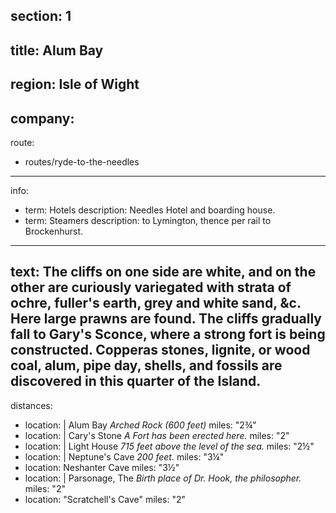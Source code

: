section: 1
----
title: Alum Bay
----
region: Isle of Wight
----
company:
----
route:
- routes/ryde-to-the-needles
----
info:
- term: Hotels
  description: Needles Hotel and boarding house.
- term: Steamers
  description: to Lymington, thence per rail to Brockenhurst.
----
text: The cliffs on one side are white, and on the other are curiously variegated with strata of ochre, fuller's earth, grey and white sand, &c. Here large prawns are found. The cliffs gradually fall to Gary's Sconce, where a strong fort is being constructed. Copperas stones, lignite, or wood coal, alum, pipe day, shells, and fossils are discovered in this quarter of the Island.
----
distances:
- location: |
    Alum Bay
    *Arched Rock (600 feet)*
  miles: "2¾"
- location: |
    Cary's Stone
    *A Fort has been erected here.*
  miles: "2"
- location: |
    Light House
    *715 feet above the level of the sea.*
  miles: "2½"
- location: |
    Neptune's Cave
    *200 feet.*
  miles: "3¼"
- location: Neshanter Cave
  miles: "3½"
- location: |
    Parsonage, The
    *Birth place of Dr. Hook, the philosopher.*
  miles: "2"
- location: "Scratchell's Cave"
  miles: "2"
